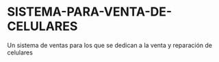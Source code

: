 # SISTEMA-PARA-VENTA-DE-CELULARES
Un sistema de ventas para los que se dedican a la venta y reparación de celulares
